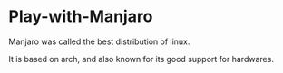 # Play-with-Manjaro
Manjaro was called the best distribution of linux. 

It is based on arch, and also known for its good support for hardwares.
